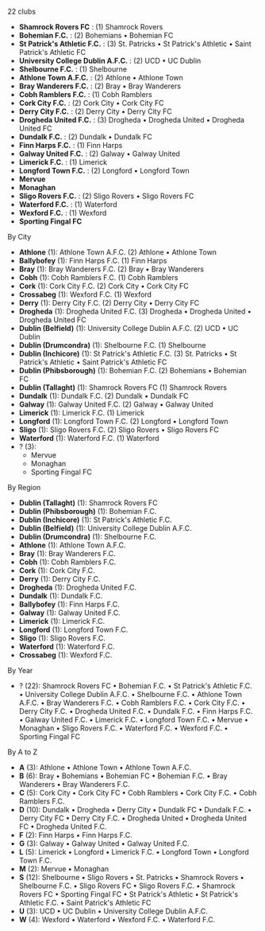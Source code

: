 22 clubs

- **Shamrock Rovers FC** : (1) Shamrock Rovers
- **Bohemian F.C.** : (2) Bohemians • Bohemian FC
- **St Patrick's Athletic F.C.** : (3) St. Patricks • St Patrick's Athletic • Saint Patrick's Athletic FC
- **University College Dublin A.F.C.** : (2) UCD • UC Dublin
- **Shelbourne F.C.** : (1) Shelbourne
- **Athlone Town A.F.C.** : (2) Athlone • Athlone Town
- **Bray Wanderers F.C.** : (2) Bray • Bray Wanderers
- **Cobh Ramblers F.C.** : (1) Cobh Ramblers
- **Cork City F.C.** : (2) Cork City • Cork City FC
- **Derry City F.C.** : (2) Derry City • Derry City FC
- **Drogheda United F.C.** : (3) Drogheda • Drogheda United • Drogheda United FC
- **Dundalk F.C.** : (2) Dundalk • Dundalk FC
- **Finn Harps F.C.** : (1) Finn Harps
- **Galway United F.C.** : (2) Galway • Galway United
- **Limerick F.C.** : (1) Limerick
- **Longford Town F.C.** : (2) Longford • Longford Town
- **Mervue**
- **Monaghan**
- **Sligo Rovers F.C.** : (2) Sligo Rovers • Sligo Rovers FC
- **Waterford F.C.** : (1) Waterford
- **Wexford F.C.** : (1) Wexford
- **Sporting Fingal FC**




By City

- **Athlone** (1): Athlone Town A.F.C.  (2) Athlone • Athlone Town
- **Ballybofey** (1): Finn Harps F.C.  (1) Finn Harps
- **Bray** (1): Bray Wanderers F.C.  (2) Bray • Bray Wanderers
- **Cobh** (1): Cobh Ramblers F.C.  (1) Cobh Ramblers
- **Cork** (1): Cork City F.C.  (2) Cork City • Cork City FC
- **Crossabeg** (1): Wexford F.C.  (1) Wexford
- **Derry** (1): Derry City F.C.  (2) Derry City • Derry City FC
- **Drogheda** (1): Drogheda United F.C.  (3) Drogheda • Drogheda United • Drogheda United FC
- **Dublin (Belfield)** (1): University College Dublin A.F.C.  (2) UCD • UC Dublin
- **Dublin (Drumcondra)** (1): Shelbourne F.C.  (1) Shelbourne
- **Dublin (Inchicore)** (1): St Patrick's Athletic F.C.  (3) St. Patricks • St Patrick's Athletic • Saint Patrick's Athletic FC
- **Dublin (Phibsborough)** (1): Bohemian F.C.  (2) Bohemians • Bohemian FC
- **Dublin (Tallaght)** (1): Shamrock Rovers FC  (1) Shamrock Rovers
- **Dundalk** (1): Dundalk F.C.  (2) Dundalk • Dundalk FC
- **Galway** (1): Galway United F.C.  (2) Galway • Galway United
- **Limerick** (1): Limerick F.C.  (1) Limerick
- **Longford** (1): Longford Town F.C.  (2) Longford • Longford Town
- **Sligo** (1): Sligo Rovers F.C.  (2) Sligo Rovers • Sligo Rovers FC
- **Waterford** (1): Waterford F.C.  (1) Waterford
- ? (3): 
  - Mervue 
  - Monaghan 
  - Sporting Fingal FC 




By Region

- **Dublin (Tallaght)** (1):   Shamrock Rovers FC
- **Dublin (Phibsborough)** (1):   Bohemian F.C.
- **Dublin (Inchicore)** (1):   St Patrick's Athletic F.C.
- **Dublin (Belfield)** (1):   University College Dublin A.F.C.
- **Dublin (Drumcondra)** (1):   Shelbourne F.C.
- **Athlone** (1):   Athlone Town A.F.C.
- **Bray** (1):   Bray Wanderers F.C.
- **Cobh** (1):   Cobh Ramblers F.C.
- **Cork** (1):   Cork City F.C.
- **Derry** (1):   Derry City F.C.
- **Drogheda** (1):   Drogheda United F.C.
- **Dundalk** (1):   Dundalk F.C.
- **Ballybofey** (1):   Finn Harps F.C.
- **Galway** (1):   Galway United F.C.
- **Limerick** (1):   Limerick F.C.
- **Longford** (1):   Longford Town F.C.
- **Sligo** (1):   Sligo Rovers F.C.
- **Waterford** (1):   Waterford F.C.
- **Crossabeg** (1):   Wexford F.C.




By Year

- ? (22):   Shamrock Rovers FC • Bohemian F.C. • St Patrick's Athletic F.C. • University College Dublin A.F.C. • Shelbourne F.C. • Athlone Town A.F.C. • Bray Wanderers F.C. • Cobh Ramblers F.C. • Cork City F.C. • Derry City F.C. • Drogheda United F.C. • Dundalk F.C. • Finn Harps F.C. • Galway United F.C. • Limerick F.C. • Longford Town F.C. • Mervue • Monaghan • Sligo Rovers F.C. • Waterford F.C. • Wexford F.C. • Sporting Fingal FC






By A to Z

- **A** (3): Athlone • Athlone Town • Athlone Town A.F.C.
- **B** (6): Bray • Bohemians • Bohemian FC • Bohemian F.C. • Bray Wanderers • Bray Wanderers F.C.
- **C** (5): Cork City • Cork City FC • Cobh Ramblers • Cork City F.C. • Cobh Ramblers F.C.
- **D** (10): Dundalk • Drogheda • Derry City • Dundalk FC • Dundalk F.C. • Derry City FC • Derry City F.C. • Drogheda United • Drogheda United FC • Drogheda United F.C.
- **F** (2): Finn Harps • Finn Harps F.C.
- **G** (3): Galway • Galway United • Galway United F.C.
- **L** (5): Limerick • Longford • Limerick F.C. • Longford Town • Longford Town F.C.
- **M** (2): Mervue • Monaghan
- **S** (12): Shelbourne • Sligo Rovers • St. Patricks • Shamrock Rovers • Shelbourne F.C. • Sligo Rovers FC • Sligo Rovers F.C. • Shamrock Rovers FC • Sporting Fingal FC • St Patrick's Athletic • St Patrick's Athletic F.C. • Saint Patrick's Athletic FC
- **U** (3): UCD • UC Dublin • University College Dublin A.F.C.
- **W** (4): Wexford • Waterford • Wexford F.C. • Waterford F.C.




